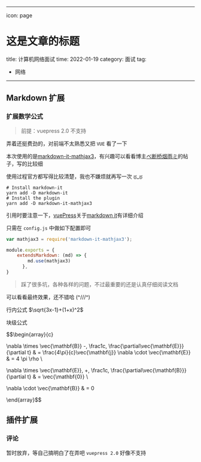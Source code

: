 
---
icon: page
# 这是文章的标题
title: 计算机网络面试
time: 2022-01-19
category: 面试
tag:
  - 网络
---

## Markdown 扩展

### 扩展数学公式

> 前提：vuepress 2.0 不支持

弄着还挺费劲的，对前端不太熟悉又把 `VUE` 看了一下

本次使用的是[markdown-it-mathjax3](https://github.com/tani/markdown-it-mathjax3)，有兴趣可以看看博主[べ断桥烟雨ミ](https://blog.csdn.net/u011367208/article/details/120168954)的帖子，写的比较细

使用过程官方都写得比较清楚，我也不嫌烦就再写一次 ಥ_ಥ

```shell
# Install markdown-it
yarn add -D markdown-it
# Install the plugin
yarn add -D markdown-it-mathjax3
```

引用时要注意一下，[vuePress](https://v2.vuepress.vuejs.org/zh/)关于[markdown it](https://v2.vuepress.vuejs.org/zh/reference/plugin-api.html#extendsmarkdown)有详细介绍

只需在 `config.js` 中做如下配置即可

```javascript
var mathjax3 = require('markdown-it-mathjax3');

module.exports = {
    extendsMarkdown: (md) => {
        md.use(mathjax3)
      },
}
```

> 踩了很多坑，各种各样的问题，不过最重要的还是认真仔细阅读文档

可以看看最终效果，还不错哈 (^///^)

行内公式 $\sqrt{3x-1}+(1+x)^2$

块级公式

$$\begin{array}{c}

\nabla \times \vec{\mathbf{B}} -\, \frac1c\, \frac{\partial\vec{\mathbf{E}}}{\partial t} &
= \frac{4\pi}{c}\vec{\mathbf{j}}    \nabla \cdot \vec{\mathbf{E}} & = 4 \pi \rho \\

\nabla \times \vec{\mathbf{E}}\, +\, \frac1c\, \frac{\partial\vec{\mathbf{B}}}{\partial t} & = \vec{\mathbf{0}} \\

\nabla \cdot \vec{\mathbf{B}} & = 0

\end{array}$$

## 插件扩展

### 评论

暂时放弃，等自己搞明白了在弄吧 `vuepress 2.0` 好像不支持
